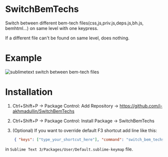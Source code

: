 SwitchBemTechs
=======================

Switch between different bem-tech files(css,js,priv.js,deps.js,bh.js, bemhtml...) on same level with one keypress.

If a different file can't be found on same level, does nothing.


Example
=======
![sublimetext switch between bem-tech files ](/demo.png "switch between bem techs")


Installation
=======

1. Ctrl+Shift+P → Package Control: Add Repository → https://github.com/i-akhmadullin/SwitchBemTechs

2. Ctrl+Shift+P → Package Control: Install Package → SwitchBemTechs

3. (Optional) If you want to override default F3 shortcut add line like this: 
```json
    { "keys": ["type_your_shortcut_here"], "command": "switch_bem_techs", "args": {"extensions": [".css", ".js", ".priv.js", ".deps.js", ".bh.js"]} } }
```
in `Sublime Text 3/Packages/User/Default.sublime-keymap` file.